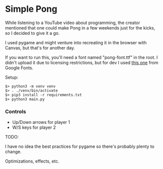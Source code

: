 # Simple Pong

While listening to a YouTube video about programming, the creator mentioned that one could make Pong
in a few weekends just for the kicks, so I decided to give it a go.

I used pygame and might venture into recreating it in the browser with Canvas, but that's for
another day.

If you want to run this, you'll need a font named "pong-font.ttf" in the root. I didn't upload it
due to licensing restrictions, but for dev I used
[this one](https://fonts.google.com/specimen/VT323?preview.text=pong&query=v&classification=Monospace)
from Google Fonts.

Setup:

```
$> python3 -m venv venv
$> . ./venv/bin/activate
$> pip3 install -r requirements.txt
$> python3 main.py
```

### Controls

- Up/Down arrows for player 1
- W/S keys for player 2

TODO:

I have no idea the best practices for pygame so there's probably plenty to change.

Optimizations, effects, etc.
